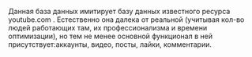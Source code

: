 Данная база данных имитирует базу данных известного ресурса youtube.com .
Естественно она далека от реальной (учитывая кол-во людей работающих там, их профессионализма и времени оптимизации),
 но тем не менее основной функционал в ней присутствует:аккаунты, видео, посты, лайки, комментарии.
